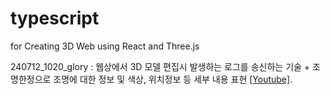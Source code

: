 # typescript
for Creating 3D Web using React and Three.js

240712_1020_glory : 웹상에서 3D 모델 편집시 발생하는 로그를 송신하는 기술 + 조명한정으로 조명에 대한 정보 및 색상, 위치정보 등 세부 내용 표현 [[Youtube]](https://www.youtube.com/watch?v=VWLwoarq4O8&t=54s).